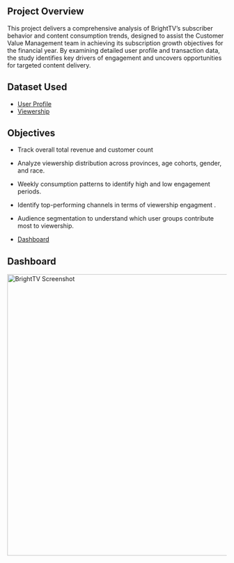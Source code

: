 ## Project Overview
This project delivers a comprehensive analysis of BrightTV’s subscriber behavior and content consumption trends, designed to assist the Customer Value Management team in achieving its subscription growth objectives for the financial year. By examining detailed user profile and transaction data, the study identifies key drivers of engagement and uncovers opportunities for targeted content delivery.

## Dataset Used 
- <a href="https://github.com/mulausitafadzwa/Bright-TV--Subscriber-Insights/blob/main/User_Profiles.csv">User Profile</a>
- <a href="https://github.com/mulausitafadzwa/Bright-TV--Subscriber-Insights/blob/main/Viewership.csv">Viewership</a>

## Objectives
- Track overall total revenue and customer count
- Analyze viewership distribution across provinces, age cohorts, gender, and race.
- Weekly consumption patterns to identify high and low engagement periods.
- Identify top-performing channels in terms of viewership engagment .
- Audience segmentation to understand which user groups contribute most to viewership.
  
- <a href="https://github.com/mulausitafadzwa/Bright-TV--Subscriber-Insights/blob/main/BrightTV%20Screenshot.png">Dashboard</a>


## Dashboard
<img width="1153" height="647" alt="BrightTV Screenshot" src="https://github.com/user-attachments/assets/3b47425d-7aab-4e3d-8d5b-d214764b6f57" />

